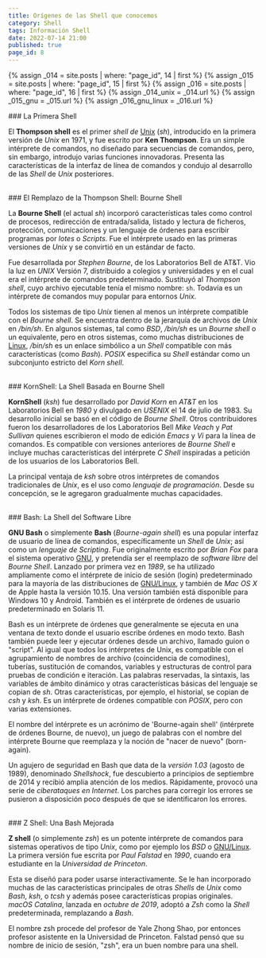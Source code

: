 ```yaml
---
title: Orígenes de las Shell que conocemos
category: Shell
tags: Información Shell
date: 2022-07-14 21:00
published: true
page_id: 8
---
```


{% assign _014 = site.posts | where: "page_id", 14 | first %}
{% assign _015 = site.posts | where: "page_id", 15 | first %}
{% assign _016 = site.posts | where: "page_id", 16 | first %}
{% assign _014_unix      = _014.url %}
{% assign _015_gnu       = _015.url %}
{% assign _016_gnu_linux = _016.url %}

<div id="Thompson"></div>
### La Primera Shell

El **Thompson shell** es el primer *shell de* <a href="{{_014_unix}}">Unix</a> (*sh*), introducido en la primera versión de *Unix* en 1971, y fue escrito por **Ken Thompson**. Era un simple intérprete de comandos, no diseñado para secuencias de comandos, pero, sin embargo, introdujo varias funciones innovadoras. Presenta las características de la interfaz de línea de comandos y condujo al desarrollo de las *Shell* de *Unix* posteriores.

<div id="Bourne"><br></div>
### El Remplazo de la Thompson Shell: Bourne Shell

La **Bourne Shell** (el actual *sh*) incorporó características tales como control de procesos, redirección de entrada/salida, listado y lectura de ficheros, protección, comunicaciones y un lenguaje de órdenes para escribir programas por *lotes* o *Scripts*. Fue el intérprete usado en las primeras versiones de *Unix* y se convirtió en un estándar de facto.

Fue desarrollada por *Stephen Bourne*, de los Laboratorios Bell de AT&T. Vio la luz en *UNIX* Versión 7, distribuido a colegios y universidades y en el cual era el intérprete de comandos predeterminado. Sustituyó al *Thompson shell*, cuyo archivo ejecutable tenía el mismo nombre: `sh`. Todavía es un intérprete de comandos muy popular para entornos *Unix*.

Todos los sistemas de tipo *Unix* tienen al menos un intérprete compatible con el *Bourne shell*. Se encuentra dentro de la jerarquía de archivos de *Unix* en */bin/sh*. En algunos sistemas, tal como *BSD*, */bin/sh* es un *Bourne shell* o un equivalente, pero en otros sistemas, como muchas distribuciones de <a href="{{_016_gnu_linux}}">Linux</a>, */bin/sh* es un enlace simbólico a un *Shell* compatible con más características (como *Bash*). *POSIX* especifica su *Shell* estándar como un subconjunto estricto del *Korn shell*.

<div id="Ksh"><br></div>
### KornShell: La Shell Basada en Bourne Shell

**KornShell** (*ksh*) fue desarrollado por *David Korn* en *AT&T* en los Laboratorios Bell en *1980* y divulgado en *USENIX* el 14 de julio de 1983. Su desarrollo inicial se basó en el código de *Bourne Shell*. Otros contribuidores fueron los desarrolladores de los Laboratorios Bell *Mike Veach* y *Pat Sullivan* quienes escribieron el modo de edición *Emacs* y *Vi* para la línea de comandos. Es compatible con versiones anteriores de *Bourne Shell* e incluye muchas características del intérprete *C Shell* inspiradas a petición de los usuarios de los Laboratorios Bell.

La principal ventaja de *ksh* sobre otros intérpretes de comandos tradicionales de *Unix*, es el uso como *lenguaje de programación*. Desde su concepción, se le agregaron gradualmente muchas capacidades.

<div id="Bash"><br></div>
### Bash: La Shell del Software Libre

**GNU Bash** o simplemente **Bash** (*Bourne-again shell*) es una popular interfaz de usuario de línea de comandos, específicamente un *Shell* de *Unix*; así como un *lenguaje de Scripting*. Fue originalmente escrito por *Brian Fox* para el sistema operativo <a href="{{_015_gnu}}">GNU</a>, y pretendía ser el reemplazo de *software libre* del *Bourne Shell*. Lanzado por primera vez en *1989*, se ha utilizado ampliamente como el intérprete de inicio de sesión (login) predeterminado para la mayoría de las distribuciones de <a href="{{_016_gnu_linux}}">GNU/Linux</a>, y también de *Mac OS X* de Apple hasta la versión 10.15. Una versión también está disponible para Windows 10 y Android. También es el intérprete de órdenes de usuario predeterminado en Solaris 11.

Bash es un intérprete de órdenes que generalmente se ejecuta en una ventana de texto donde el usuario escribe órdenes en modo texto. Bash también puede leer y ejecutar órdenes desde un archivo, llamado guion o "script". Al igual que todos los intérpretes de Unix, es compatible con el agrupamiento de nombres de archivo (coincidencia de comodines), tuberías, sustitución de comandos, variables y estructuras de control para pruebas de condición e iteración. Las palabras reservadas, la sintaxis, las variables de ámbito dinámico y otras características básicas del lenguaje se copian de *sh*. Otras características, por ejemplo, el historial, se copian de *csh* y *ksh*. Es un intérprete de órdenes compatible con *POSIX*, pero con varias extensiones.

El nombre del intérprete es un acrónimo de 'Bourne-again shell' (intérprete de órdenes Bourne, de nuevo), un juego de palabras con el nombre del intérprete Bourne que reemplaza y la noción de "nacer de nuevo" (born-again).

Un agujero de seguridad en Bash que data de la *versión 1.03* (agosto de 1989), denominado *Shellshock*, fue descubierto a principios de septiembre de 2014 y recibió amplia atención de los medios. Rápidamente, provocó una serie de *ciberataques en Internet*. Los parches para corregir los errores se pusieron a disposición poco después de que se identificaron los errores.

<div id="Zsh"><br></div>
### Z Shell: Una Bash Mejorada

**Z shell** (o simplemente *zsh*) es un potente intérprete de comandos para sistemas operativos de tipo *Unix*, como por ejemplo los *BSD* o <a href="{{_016_gnu_linux}}">GNU/Linux</a>. La primera versión fue escrita por *Paul Falstad* en *1990*, cuando era estudiante en la *Universidad de Princeton*.

Esta se diseñó para poder usarse interactivamente. Se le han incorporado muchas de las características principales de otras *Shells* de *Unix* como *Bash*, *ksh*, o *tcsh* y además posee características propias originales.
*macOS Catalina*, lanzada en *octubre de 2019*, adoptó a *Zsh* como la *Shell* predeterminada, remplazando a *Bash*.

El nombre zsh procede del profesor de Yale Zhong Shao, por entonces profesor asistente en la Universidad de Princeton. Falstad pensó que su nombre de inicio de sesión, "zsh", era un buen nombre para una shell.